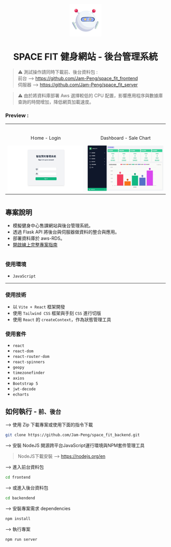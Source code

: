 
<div align="center">
<img width="20%" src="./public/svg.png">

# SPACE FIT 健身網站 - 後台管理系統 
</div>

> ⚠ 測試操作請同時下載前、後台資料包 : <br>
前台 --> https://github.com/Jam-Peng/space_fit_frontend <br>
伺服器 --> https://github.com/Jam-Peng/space_fit_server

>⚠ 由於將資料庫部署 Aws 選擇較低的 CPU 配置，影響應用程序與數據庫查詢的時間增加，降低網頁加載速度。


###  Preview :

<table width="100%"> 
<tr>
<td width="50%">      
&nbsp; 
<br>
<p align="center">
  Ｈome - Login
</p>
<img src="./public/backend_home.jpg">
</td> 
<td width="50%">
<br>
<p align="center">
  Dashboard - Sale Chart
</p>
<img src="./public/backend_chart.jpg">
</td>
</tr>
</table>

#

## 專案說明
- 模擬健身中心售課網站與後台管理系統。
- 透過 Flask API 將後台與伺服器做資料的整合與應用。
- 部署資料庫於 aws-RDS。
- <a href="https://drive.google.com/file/d/1ouSLLthYRuK4FpqqMMT-b_NHTJucPT5O/view?usp=sharing" target="_blank">開啟線上完整專案指南</a>

#
### 使用環境
- `JavaScript`

---
### 使用技術
- 以 `Vite + React` 框架開發
- 使用 `Tailwind CSS` 框架與手刻 `CSS` 進行切版
- 使用 `React` 的 `createContext`，作為狀態管理工具

### 使用套件
- `react`
- `react-dom`
- `react-router-dom`
- `react-spinners`
- `geopy`
- `timezonefinder`
- `axios`
- `Bootstrap 5`
- `jwt-decode`
- `echarts`


## 如何執行 - `前、後台`
--> 使用 Zip 下載專案或使用下面的指令下載
```bash
git clone https://github.com/Jam-Peng/space_fit_backend.git
```

--> 安裝 NodeJS 開源跨平台JavaScript運行環境與NPM套件管理工具
> NodeJS下載安裝 --> https://nodejs.org/en

--> 進入前台資料包
```bash
cd frontend
```

--> 或進入後台資料包
```bash
cd backendend
```

--> 安裝專案需求 dependencies
```bash
npm install
```

--> 執行專案
```bash
npm run server
```

